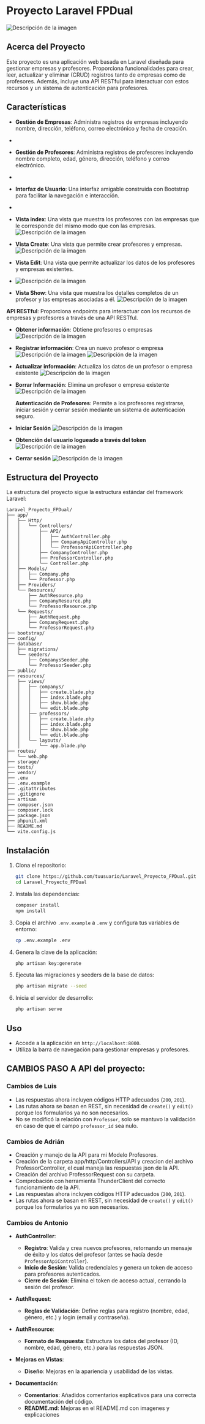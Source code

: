 # Proyecto Laravel FPDual

![Descripción de la imagen](/public/images/imagen1.png)


## Acerca del Proyecto

Este proyecto es una aplicación web basada en Laravel diseñada para gestionar empresas y profesores. Proporciona funcionalidades para crear, leer, actualizar y eliminar (CRUD) registros tanto de empresas como de profesores. Además, incluye una API RESTful para interactuar con estos recursos y un sistema de autenticación para profesores.

## Características

- **Gestión de Empresas**: Administra registros de empresas incluyendo nombre, dirección, teléfono, correo electrónico y fecha de creación.
- 
- **Gestión de Profesores**: Administra registros de profesores incluyendo nombre completo, edad, género, dirección, teléfono y correo electrónico.
- 
- **Interfaz de Usuario**: Una interfaz amigable construida con Bootstrap para facilitar la navegación e interacción.
- 
- **Vista index**: Una vista que muestra los profesores con las empresas que le corresponde del mismo modo que con las empresas.
  ![Descripción de la imagen](/public/images/imagen2.png)

- **Vista Create**: Una vista que permite crear profesores y empresas.
  ![Descripción de la imagen](/public/images/imagen6.png)

- **Vista Edit**: Una vista que permite actualizar los datos de los profesores y empresas existentes.
- 
  ![Descripción de la imagen](/public/images/imagen7.png)
- **Vista Show**: Una vista que muestra los detalles completos de un profesor y las empresas asociadas a él.
  ![Descripción de la imagen](/public/images/imagen8.png)

**API RESTful**: Proporciona endpoints para interactuar con los recursos de empresas y profesores a través de una API RESTful.

- **Obtener información**: Obtiene profesores o empresas
   ![Descripción de la imagen](/public/images/imagen4.png)

- **Registrar información**: Crea un nuevo profesor o empresa
   ![Descripción de la imagen](/public/images/imagen9.png)
   ![Descripción de la imagen](/public/images/imagen10.png)

- **Actualizar información**: Actualiza los datos de un profesor o empresa existente
   ![Descripción de la imagen](/public/images/imagen11.png)

- **Borrar Información**: Elimina un profesor o empresa existente
   ![Descripción de la imagen](/public/images/imagen12.png)

  **Autenticación de Profesores**: Permite a los profesores registrarse, iniciar sesión y cerrar sesión mediante un sistema de autenticación seguro.
  
- **Iniciar Sesión**
  ![Descripción de la imagen](/public/images/imagen5.png)

- **Obtención del usuario logueado a través del token**
   ![Descripción de la imagen](/public/images/imagen16.png)

- **Cerrar sesión**
 ![Descripción de la imagen](/public/images/imagen15.png)
 
## Estructura del Proyecto

La estructura del proyecto sigue la estructura estándar del framework Laravel:

```text
Laravel_Proyecto_FPDual/
├── app/
│   ├── Http/
│   │   └── Controllers/
│   │       ├── API/
│   │       │   ├── AuthController.php
│   │       │   ├── CompanyApiController.php
│   │       │   └── ProfessorApiController.php
│   │       ├── CompanyController.php
│   │       ├── ProfessorController.php
│   │       └── Controller.php
│   ├── Models/
│   │   ├── Company.php
│   │   └── Professor.php
│   ├── Providers/
│   └── Resources/
│       ├── AuthResource.php
│       ├── CompanyResource.php
│       └── ProfessorResource.php
│   └── Requests/
│       ├── AuthRequest.php
│       ├── CompanyRequest.php
│       └── ProfessorRequest.php
├── bootstrap/
├── config/
├── database/
│   ├── migrations/
│   └── seeders/
│       ├── CompanysSeeder.php
│       └── ProfessorSeeder.php
├── public/
├── resources/
│   ├── views/
│   │   ├── companys/
│   │   │   ├── create.blade.php
│   │   │   ├── index.blade.php
│   │   │   ├── show.blade.php
│   │   │   └── edit.blade.php
│   │   ├── professors/
│   │   │   ├── create.blade.php
│   │   │   ├── index.blade.php
│   │   │   ├── show.blade.php
│   │   │   └── edit.blade.php
│   │   └── layouts/
│   │       └── app.blade.php
├── routes/
│   └── web.php
├── storage/
├── tests/
├── vendor/
├── .env
├── .env.example
├── .gitattributes
├── .gitignore
├── artisan
├── composer.json
├── composer.lock
├── package.json
├── phpunit.xml
├── README.md
└── vite.config.js
```

## Instalación

1. Clona el repositorio:

   ```sh
   git clone https://github.com/tuusuario/Laravel_Proyecto_FPDual.git
   cd Laravel_Proyecto_FPDual
   ```
2. Instala las dependencias:

   ```sh
   composer install
   npm install
   ```
3. Copia el archivo `.env.example` a `.env` y configura tus variables de entorno:

   ```sh
   cp .env.example .env
   ```
4. Genera la clave de la aplicación:

   ```sh
   php artisan key:generate
   ```
5. Ejecuta las migraciones y seeders de la base de datos:

   ```sh
   php artisan migrate --seed
   ```
6. Inicia el servidor de desarrollo:

   ```sh
   php artisan serve
   ```

## Uso

- Accede a la aplicación en `http://localhost:8000`.
- Utiliza la barra de navegación para gestionar empresas y profesores.

## CAMBIOS PASO A API del proyecto:

### Cambios de Luis

- Las respuestas ahora incluyen códigos HTTP adecuados (`200`, `201`).
- Las rutas ahora se basan en REST, sin necesidad de `create()` y `edit()` porque los formularios ya no son necesarios.
- No se modificó la relación con `Professor`, solo se mantuvo la validación en caso de que el campo `professor_id` sea nulo.

### Cambios de Adrián

- Creación y manejo de la API para mi Modelo Profesores.
- Creación de la carpeta app/http/Controllers/API y creacion del archivo ProfessorController, el cual maneja las respuestas json de la API.
- Creación del archivo ProfessorRequest con su carpeta.
- Comprobación con herramienta ThunderClient del correcto funcionamiento de la API.
- Las respuestas ahora incluyen códigos HTTP adecuados (`200`, `201`).
- Las rutas ahora se basan en REST, sin necesidad de `create()` y `edit()` porque los formularios ya no son necesarios.

### Cambios de Antonio

- **AuthController**:
  - **Registro**: Valida y crea nuevos profesores, retornando un mensaje de éxito y los datos del profesor (antes se hacía desde `ProfessorApiController`).
  - **Inicio de Sesión**: Valida credenciales y genera un token de acceso para profesores autenticados.
  - **Cierre de Sesión**: Elimina el token de acceso actual, cerrando la sesión del profesor.

- **AuthRequest**:
  - **Reglas de Validación**: Define reglas para registro (nombre, edad, género, etc.) y login (email y contraseña).

- **AuthResource**:
  - **Formato de Respuesta**: Estructura los datos del profesor (ID, nombre, edad, género, etc.) para las respuestas JSON.

- **Mejoras en Vistas**:
  - **Diseño**: Mejoras en la apariencia y usabilidad de las vistas.

- **Documentación**:
  - **Comentarios**: Añadidos comentarios explicativos para una correcta documentación del código.
  - **README.md**: Mejoras en el README.md con imagenes y explicaciones

